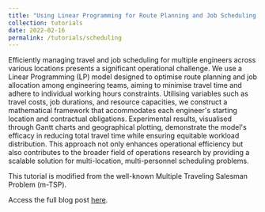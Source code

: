 ```yaml
---
title: "Using Linear Programming for Route Planning and Job Scheduling "
collection: tutorials
date: 2022-02-16
permalink: /tutorials/scheduling
---
```


Efficiently managing travel and job scheduling for multiple engineers across various locations presents a significant operational challenge. We use a Linear Programming (LP) model designed to optimise route planning and job allocation among engineering teams, aiming to minimise travel time and adhere to individual working hours constraints. Utilising variables such as travel costs, job durations, and resource capacities, we construct a mathematical framework that accommodates each engineer's starting location and contractual obligations. Experimental results, visualised through Gantt charts and geographical plotting, demonstrate the model's efficacy in reducing total travel time while ensuring equitable workload distribution. This approach not only enhances operational efficiency but also contributes to the broader field of operations research by providing a scalable solution for multi-location, multi-personnel scheduling problems.

This tutorial is modified from the well-known Multiple Traveling Salesman Problem (m-TSP).

Access the full blog post [here](https://timothywong731.github.io/scheduling/).
